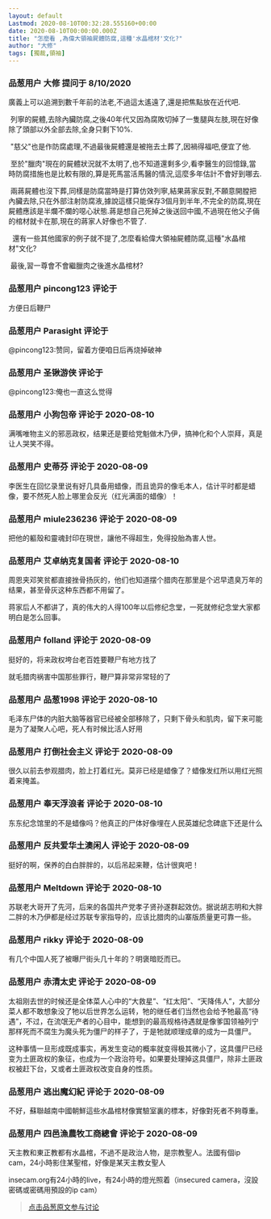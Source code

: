 ```yaml
---
layout: default
Lastmod: 2020-08-10T00:32:28.555160+00:00
date: 2020-08-10T00:00:00.000Z
title: "怎麼看 ,為偉大領袖屍體防腐,這種'水晶棺材'文化?"
author: "大修"
tags: [獨裁,領袖]
---
```



### 品葱用户 **大修** 提问于 8/10/2020
    
廣義上可以追溯到數千年前的法老,不過這太遙遠了,還是把焦點放在近代吧.  
  
 列寧的屍體,去除內臟防腐,之後40年代又因為腐敗切掉了一隻腿與左肢,現在好像除了頭部以外全部去除,全身只剩下10%.  
  
 "慈父"也是作防腐處理,不過最後屍體還是被拖去土葬了,因禍得福吧,便宜了他.  
  
 至於"臘肉"現在的屍體狀況就不太明了,也不知道還剩多少,看李醫生的回憶錄,當時防腐措施也是比較有限的,算是死馬當活馬醫的情況,這麼多年估計不會好到哪去.  
  
 兩蔣屍體也沒下葬,同樣是防腐當時是打算仿效列寧,結果蔣家反對,不願意開膛把內臟去除,只在外部注射防腐液,據說這樣只能保存3個月到半年,不完全的防腐,現在屍體應該是半爛不爛的噁心狀態.蔣是想自己死掉之後送回中國,不過現在他父子倆的棺材就卡在那,現在的蔣家人好像也不管了.  
  
  
  
  還有一些其他國家的例子就不提了,怎麼看給偉大領袖屍體防腐,這種"水晶棺材"文化?   
  
 最後,習一尊會不會繼臘肉之後進水晶棺材?
    
                

### 品葱用户 **pincong123** 评论于 
        
方便日后鞭尸
        
                

### 品葱用户 **Parasight** 评论于 
        
@pincong123:赞同，留着方便咱日后再烧掉破神
        
                

### 品葱用户 **圣锹游侠** 评论于 
        
@pincong123:俺也一直这么觉得
        
                

### 品葱用户 **小狗包帝** 评论于 2020-08-10
        
满嘴唯物主义的邪恶政权，结果还是要给党魁做木乃伊，搞神化和个人崇拜，真是让人哭笑不得。
        
                

### 品葱用户 **史蒂芬** 评论于 2020-08-09
        
李医生在回忆录里说有好几具备用蜡像，而且诡异的像毛本人，估计平时都是蜡像，要不然死人脸上哪里会反光（红光满面的蜡像）！
        
                

### 品葱用户 **miule236236** 评论于 2020-08-09
        
把他的軀殼和靈魂封印在現世，讓他不得超生，免得投胎為害人世。
        
                

### 品葱用户 **艾卓纳克复国者** 评论于 2020-08-10
        
周恩夹邓笑贫都直接挫骨扬灰的，他们也知道摆个腊肉在那里是个迟早遗臭万年的结果，甚至骨灰这种东西都不用留了。  
  
蒋家后人不都讲了，真的伟大的人得100年以后修纪念堂，一死就修纪念堂大家都明白是怎么回事。
        
                

### 品葱用户 **folland** 评论于 2020-08-09
        
挺好的，将来政权垮台老百姓要鞭尸有地方找了  
  
就毛腊肉祸害中国那些罪行，鞭尸算非常非常轻的了
        
                

### 品葱用户 **品葱1998** 评论于 2020-08-10
        
毛泽东尸体的内脏大脑等器官已经被全部移除了，只剩下骨头和肌肉，留下来可能是为了凝聚人心吧，死人有时候比活人好用
        
                

### 品葱用户 **打倒社会主义** 评论于 2020-08-09
        
很久以前去参观腊肉，脸上打着红光。莫非已经是蜡像了？蜡像发红所以用红光照着来掩盖。
        
                

### 品葱用户 **奉天浮浪者** 评论于 2020-08-10
        
东东纪念馆里的不是蜡像吗？他真正的尸体好像埋在人民英雄纪念碑底下还是什么
        
                

### 品葱用户 **反共爱华土澳闲人** 评论于 2020-08-09
        
挺好的啊，保养的白白胖胖的，以后吊起来鞭，估计很爽吧！
        
                

### 品葱用户 **Meltdown** 评论于 2020-08-10
        
苏联老大哥开了先河，后来的各国共产党孝子贤孙遂群起效仿。据说胡志明和大胖二胖的木乃伊都是经过苏联专家指导的，应该比腊肉的山寨版质量更可靠一些。
        
                

### 品葱用户 **rikky** 评论于 2020-08-09
        
有几个中国人死了被曝尸街头几十年的？明褒暗贬而已。
        
                

### 品葱用户 **赤清太史** 评论于 2020-08-09
        
太祖刚去世的时候还是全体菜人心中的“大救星”、“红太阳”、“天降伟人”，大部分菜人都不敢想象没了牠以后世界怎么运转，牠的继任者们当然也会给予牠最高“待遇”，不过，在流氓无产者的心目中，能想到的最高规格待遇就是像爹国领袖列宁那样死而不腐生为魔头死为僵尸的样子了，于是牠就顺理成章的成为一具僵尸。  
  
这种事情一旦形成既成事实，再发生变动的概率就变得极其微小了，这具僵尸已经变为土匪政权的象征，也成为一个政治符号。如果要处理掉这具僵尸，除非土匪政权被赶下台，又或者土匪政权改变自身的性质。
        
                

### 品葱用户 **逃出魔幻紀** 评论于 2020-08-09
        
不好，蘇聯越南中國朝鮮這些水晶棺材像實驗室裏的標本，好像對死者不夠尊重。
        
                

### 品葱用户 **四邑漁農牧工商總會** 评论于 2020-08-09
        
天主教和東正教都有水晶棺，不過不是政治人物，是宗教聖人。法國有個ip cam，24小時影住某聖棺，好像是某天主教女聖人  
  
insecam.org有24小時的live，有24小時的燈光照着（insecured camera，沒設密碼或密碼用預設的ip cam）
        
                





> [点击品葱原文参与讨论](https://pincong.rocks/question/29582)

